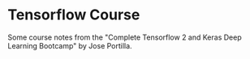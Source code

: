 # Tensorflow Course

Some course notes from the "Complete Tensorflow 2 and Keras Deep Learning Bootcamp" by Jose Portilla.
